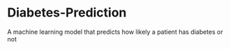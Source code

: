 # Diabetes-Prediction
A machine learning model that predicts how likely a patient has diabetes or not 

